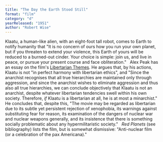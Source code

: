 ```yaml
---
title: "The Day the Earth Stood Still"
format: "film"
category: "d"
yearReleased: "1951"
author: "Robert Wise"
---
```

Klaatu, a human-like alien, with an eight-foot  tall robot, comes to Earth to notify humanity that "It is no concern  of ours how you run your own planet, but if you threaten to extend  your violence, this Earth of yours will be reduced to a burned-out  cinder. Your choice is simple: join us, and live in peace, or pursue  your present course and face obliteration."
 
Alex Peak has an essay on the film's <a href="http://alexpeak.com/art/films/tdtess/libertarian/"> Libertarian Themes</a>. He argues that, by his actions, Klaatu is  not "in perfect harmony with libertarian ethics", and "Since the  anarchist recognises that all true hierarchies are maintained only  through aggression, and since the anarchist wishes to eliminate  aggression and thus also all true hierarchies, we can conclude  objectively that Klaatu is not an anarchist, despite whatever  libertarian tendencies swell within his own society. Therefore,  _if_ Klaatu is a libertarian at all, he is at most a minarchist."  He concludes that, despite this, "The movie may be regarded as  libertarian due to its subtle yet persistent rejection of  xenophobia, its warnings against substituting fear for reason, its  examination of the dangers of nuclear war and nuclear weapons  generally, and its insistence that there is something socially  problematic about any hypermilitaristic society."
 
_Red  Planets_ (see bibliography) lists the film, but is somewhat dismissive:  "Anti-nuclear film (or a celebration of the pax Americana)."
